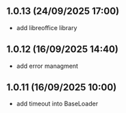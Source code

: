1.0.13 (24/09/2025 17:00)
-------------------------
- add libreoffice library

1.0.12 (16/09/2025 14:40)
-------------------------
- add error managment

1.0.11 (16/09/2025 10:00)
-------------------------
- add timeout into BaseLoader